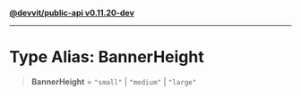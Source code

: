 [**@devvit/public-api v0.11.20-dev**](../../README.md)

---

# Type Alias: BannerHeight

> **BannerHeight** = `"small"` \| `"medium"` \| `"large"`
